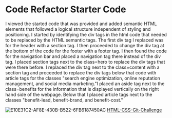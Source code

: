 # Code Refactor Starter Code
I viewed the started code that was provided and added semantic HTML elements that followed a logical structure independent of styling and positioning. I started by identifying the div tags in the html code that needed to be replaced by the HTML semantic tags. The first div tag I replaced was for the header with a section tag. I then proceeded to change the div tag at the bottom of the code for the footer with a footer tag. I then found the code for the navigation bar and placed a navigation tag there instead of the div tag. I placed section tags next to the class=hero to replace the div tags that were there before. I replaced the div tag next to the class=content with a section tag and proceeded to replace the div tags below that code with article tags for the classes "search engine optimization, online reputation management, and social media marketing."I placed an aside tag next to the class=benefits for the information that is displayed vertically on the right hand side of the webpage. Below that I placed article tags next to the classes "benefit-lead, benefit-brand, and benefit-cost." 


![E10E31C2-AF8E-430B-B522-6FB6187450AC](https://user-images.githubusercontent.com/110688175/185513989-a89febc8-564d-45e7-8785-b5aca2d3f0c2.jpeg) 
        <a href="https://hqayumie.github.io/HTML-CSS-Git-Challenge/" target="_blank">HTML-CSS-Git-Challenge</a>                                                                             
